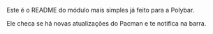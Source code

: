 Este é o README do módulo mais simples já feito para a Polybar.

Ele checa se há novas atualizações do Pacman e te notifica na barra.
